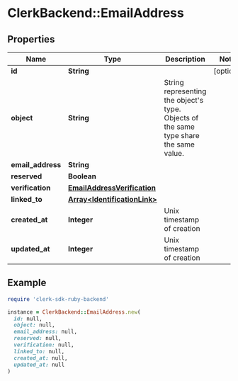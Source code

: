 # ClerkBackend::EmailAddress

## Properties

| Name | Type | Description | Notes |
| ---- | ---- | ----------- | ----- |
| **id** | **String** |  | [optional] |
| **object** | **String** | String representing the object&#39;s type. Objects of the same type share the same value.  |  |
| **email_address** | **String** |  |  |
| **reserved** | **Boolean** |  |  |
| **verification** | [**EmailAddressVerification**](EmailAddressVerification.md) |  |  |
| **linked_to** | [**Array&lt;IdentificationLink&gt;**](IdentificationLink.md) |  |  |
| **created_at** | **Integer** | Unix timestamp of creation  |  |
| **updated_at** | **Integer** | Unix timestamp of creation  |  |

## Example

```ruby
require 'clerk-sdk-ruby-backend'

instance = ClerkBackend::EmailAddress.new(
  id: null,
  object: null,
  email_address: null,
  reserved: null,
  verification: null,
  linked_to: null,
  created_at: null,
  updated_at: null
)
```

